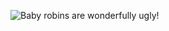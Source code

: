 ![Baby robins are wonderfully ugly!](https://i0.hippopx.com/photos/464/84/17/red-robin-bird-chick-nature-preview.jpg)
